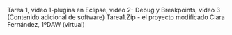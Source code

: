 Tarea 1, video 1-plugins en Eclipse, vídeo 2- Debug y Breakpoints, vídeo 3 (Contenido adicional de software) Tarea1.Zip - el proyecto modificado
Clara Fernández, 1ºDAW (virtual)
